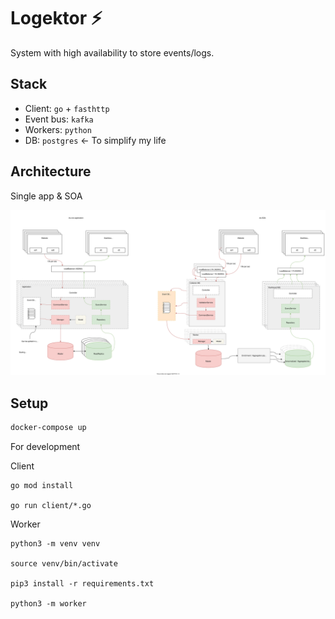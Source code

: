 # Logektor ⚡️

System with high availability to store events/logs.

## Stack

- Client: `go` + `fasthttp`
- Event bus: `kafka`
- Workers: `python`
- DB: `postgres` <- To simplify my life

## Architecture

Single app & SOA

![SA](github/EventTrackingSA.svg)

## Setup

```sh
docker-compose up
```

For development

Client
```
go mod install

go run client/*.go
```

Worker
```
python3 -m venv venv

source venv/bin/activate

pip3 install -r requirements.txt

python3 -m worker
```